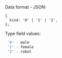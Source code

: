 Data format - JSON:
```
{  
  kind: '0' | '1' | '2',
};
```

Type field values:
```ts
 '0' - male
 '1' - female
 '2' - robot
```
